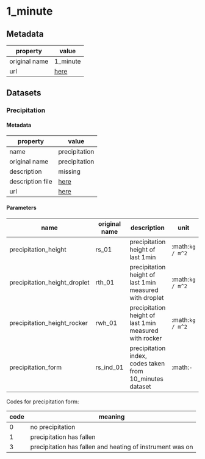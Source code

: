 # 1_minute

## Metadata

| property      | value                                                                                          |
|---------------|------------------------------------------------------------------------------------------------|
| original name | 1_minute                                                                                       |
| url           | [here](https://opendata.dwd.de/climate_environment/CDC/observations_germany/climate/1_minute/) |

## Datasets

### Precipitation

#### Metadata

| property         | value                                                                                                        |
|------------------|--------------------------------------------------------------------------------------------------------------|
| name             | precipitation                                                                                                |
| original name    | precipitation                                                                                                |
| description      | missing                                                                                                      |
| description file | [here](https://opendata.dwd.de/climate_environment/CDC/help/Abkuerzung_neu_Spaltenname_CDC_20171128.xlsx)    |
| url              | [here](https://opendata.dwd.de/climate_environment/CDC/observations_germany/climate/1_minute/precipitation/) |


#### Parameters

| name                         | original name | description                                              | unit             | original unit | constraints           |
|------------------------------|---------------|----------------------------------------------------------|------------------|---------------|-----------------------|
| precipitation_height         | rs_01         | precipitation height of last 1min                        | :math:`kg / m^2` | :math:`mm`    | :math:`\geq{0}`       |
| precipitation_height_droplet | rth_01        | precipitation height of last 1min measured with droplet  | :math:`kg / m^2` | :math:`mm`    | :math:`\geq{0}`       |
| precipitation_height_rocker  | rwh_01        | precipitation height of last 1min measured with rocker   | :math:`kg / m^2` | :math:`mm`    | :math:`\geq{0}`       |
| precipitation_form           | rs_ind_01     | precipitation index, codes taken from 10_minutes dataset | :math:`-`        | :math:`-`     | :math:`\in [0, 1, 3]` |

Codes for precipitation form:

| code | meaning                                                   |
|------|-----------------------------------------------------------|
| 0    | no precipitation                                          |
| 1    | precipitation has fallen                                  |
| 3    | precipitation has fallen and heating of instrument was on |